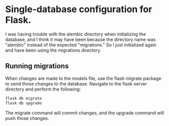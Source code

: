 # Single-database configuration for Flask.

I was having trouble with the alembic directory when initializing the database, and I think it may have been because
the directory name was "alembic" instead of the expected "migrations." So I just initialized again and have been using
the migrations directory.

## Running migrations
When changes are made to the models file, use the flask-migrate package to send those changes to the database. 
Navigate to the flask server directory and perform the following: 

```bash
flask db migrate
flask db upgrade
```
The migrate command will commit changes, and the upgrade command will push those changes.
